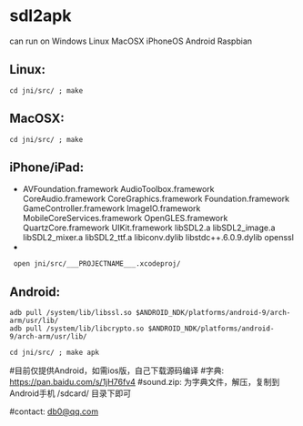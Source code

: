 # sdl2apk

can run on Windows Linux MacOSX iPhoneOS Android Raspbian

## Linux:
` cd jni/src/ ; make `

## MacOSX:
` cd jni/src/ ; make `

## iPhone/iPad:
* AVFoundation.framework AudioToolbox.framework CoreAudio.framework CoreGraphics.framework Foundation.framework GameController.framework ImageIO.framework MobileCoreServices.framework OpenGLES.framework QuartzCore.framework UIKit.framework libSDL2.a libSDL2_image.a libSDL2_mixer.a libSDL2_ttf.a libiconv.dylib libstdc++.6.0.9.dylib openssl
* 
```
 open jni/src/___PROJECTNAME___.xcodeproj/ 
```

## Android:
```
adb pull /system/lib/libssl.so $ANDROID_NDK/platforms/android-9/arch-arm/usr/lib/ 
adb pull /system/lib/libcrypto.so $ANDROID_NDK/platforms/android-9/arch-arm/usr/lib/ 
```
`cd jni/src/ ; make apk `





#目前仅提供Android，如需ios版，自己下载源码编译
#字典: https://pan.baidu.com/s/1jH76fv4
#sound.zip: 为字典文件，解压，复制到Android手机 /sdcard/ 目录下即可

#contact: db0@qq.com

